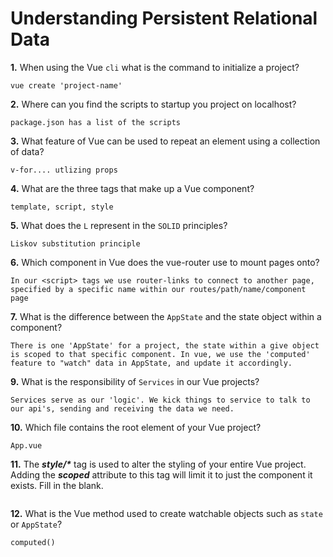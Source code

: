 # Understanding Persistent Relational Data

**1.** When using the Vue `cli` what is the command to initialize a project?
<!-- enter you answer in the space below -->
```
vue create 'project-name'
```
**2.** Where can you find the scripts to startup you project on localhost?
<!-- enter you answer in the space below -->
```
package.json has a list of the scripts
```
**3.** What feature of Vue can be used to repeat an element using a collection of data?
<!-- enter you answer in the space below -->
```
v-for.... utlizing props
```
**4.** What are the three tags that make up a Vue component?
<!-- enter you answer in the space below -->
```
template, script, style
```
**5.** What does the `L` represent in the `SOLID` principles?
<!-- enter you answer in the space below -->
```
Liskov substitution principle
```
**6.** Which component in Vue does the vue-router use to mount pages onto?
<!-- enter you answer in the space below -->
```
In our <script> tags we use router-links to connect to another page, specified by a specific name within our routes/path/name/component page
```
**7.** What is the difference between the `AppState` and the state object within a component?
<!-- enter you answer in the space below -->
```
There is one 'AppState' for a project, the state within a give object is scoped to that specific component. In vue, we use the 'computed' feature to "watch" data in AppState, and update it accordingly.
```
**9.** What is the responsibility of `Services` in our Vue projects?
<!-- enter you answer in the space below -->
```
Services serve as our 'logic'. We kick things to service to talk to our api's, sending and receiving the data we need.
```
**10.** Which file contains the root element of your Vue project?
<!-- enter you answer in the space below -->
```
App.vue
```
**11.** The ___style/*___ tag is used to alter the styling of your entire Vue project.  Adding the ___scoped___ attribute to this tag will limit it to just the component it exists.  Fill in the blank.
<!-- enter you answer in the space below -->
```

```
**12.** What is the Vue method used to create watchable objects such as `state` or `AppState`?
<!-- enter you answer in the space below -->
```
computed()
```